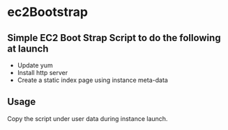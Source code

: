 # ec2Bootstrap
## Simple EC2 Boot Strap Script to do the following at launch
* Update yum
* Install http server
* Create a static index page using instance meta-data

## Usage
Copy the script under user data during instance launch.
